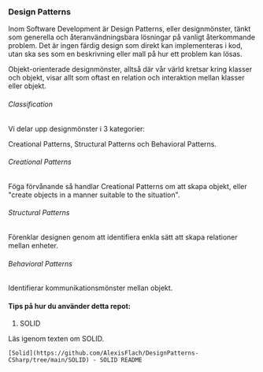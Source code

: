 ### Design Patterns

Inom Software Development är Design Patterns, eller designmönster, tänkt som generella och återanvändningsbara lösningar på vanligt återkommande problem. Det är ingen färdig design som direkt kan implementeras i kod, utan ska ses som en beskrivning eller mall på hur ett problem kan lösas. 

Objekt-orienterade designmönster, alltså där vår värld kretsar kring klasser och objekt, visar allt som oftast en relation och interaktion mellan klasser eller objekt. 

###### Classification

Vi delar upp designmönster i 3 kategorier:

Creational Patterns, Structural Patterns och Behavioral Patterns.

###### Creational Patterns

Föga förvånande så handlar Creational Patterns om att skapa objekt, eller "create objects in a manner suitable to the situation".

###### Structural Patterns

Förenklar designen genom att identifiera enkla sätt att skapa relationer mellan enheter.

###### Behavioral Patterns

Identifierar kommunikationsmönster mellan objekt.


#### Tips på hur du använder detta repot:

1. SOLID

Läs igenom texten om SOLID.

	[Solid](https://github.com/AlexisFlach/DesignPatterns-CSharp/tree/main/SOLID) - SOLID README
